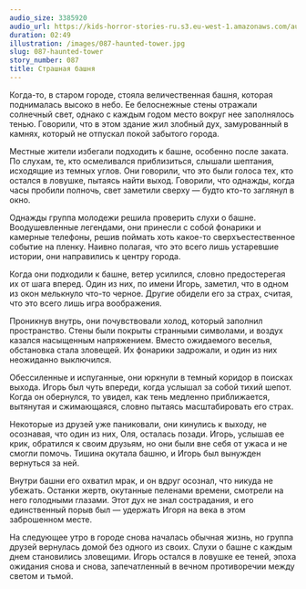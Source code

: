 ```yaml
---
audio_size: 3385920
audio_url: https://kids-horror-stories-ru.s3.eu-west-1.amazonaws.com/audio/087-haunted-tower.mp3
duration: 02:49
illustration: /images/087-haunted-tower.jpg
slug: 087-haunted-tower
story_number: 087
title: Страшная башня
---
```


Когда-то, в старом городе, стояла величественная башня, которая поднималась высоко в небо. Ее белоснежные стены отражали солнечный свет, однако с каждым годом место вокруг нее заполнялось тенью. Говорили, что в этом здание жил злобный дух, замурованный в камнях, который не отпускал покой забытого города.

Местные жители избегали подходить к башне, особенно после заката. По слухам, те, кто осмеливался приблизиться, слышали шептания, исходящие из темных углов. Они говорили, что это были голоса тех, кто остался в ловушке, пытаясь найти выход. Говорили, что однажды, когда часы пробили полночь, свет заметили сверху — будто кто-то заглянул в окно.

Однажды группа молодежи решила проверить слухи о башне. Воодушевленные легендами, они принесли с собой фонарики и камерные телефоны, решив поймать хоть какое-то сверхъестественное событие на пленку. Наивно полагая, что это всего лишь устаревшие истории, они направились к центру города.

Когда они подходили к башне, ветер усилился, словно предостерегая их от шага вперед. Один из них, по имени Игорь, заметил, что в одном из окон мелькнуло что-то черное. Другие обидели его за страх, считая, что это всего лишь игра воображения.

Проникнув внутрь, они почувствовали холод, который заполнил пространство. Стены были покрыты странными символами, и воздух казался насыщенным напряжением. Вместо ожидаемого веселья, обстановка стала зловещей. Их фонарики задрожали, и один из них неожиданно выключился.

Обессиленные и испуганные, они юркнули в темный коридор в поисках выхода. Игорь был чуть впереди, когда услышал за собой тихий шепот. Когда он обернулся, то увидел, как тень медленно приближается, вытянутая и сжимающаяся, словно пытаясь масштабировать его страх.

Некоторые из друзей уже паниковали, они кинулись к выходу, не осознавая, что один из них, Оля, осталась позади. Игорь, услышав ее крик, обратился к своим друзьям, но они были вне себя от ужаса и не смогли помочь. Тишина окутала башню, и Игорь был вынужден вернуться за ней.

Внутри башни его охватил мрак, и он вдруг осознал, что никуда не убежать. Останки жертв, окутанные пеленами времени, смотрели на него голодными глазами. Этот дух не знал сострадания, и его единственный порыв был — удержать Игоря на века в этом заброшенном месте.

На следующее утро в городе снова началась обычная жизнь, но группа друзей вернулась домой без одного из своих. Слухи о башне с каждым днем становились зловещими. Игорь остался в ловушке ее теней, эпоха ожидания снова и снова, запечатленный в вечном противоречии между светом и тьмой.